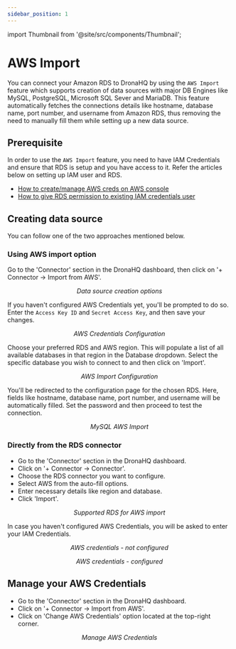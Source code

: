 ```yaml
---
sidebar_position: 1
---
```


import Thumbnail from '@site/src/components/Thumbnail';

# AWS Import

You can connect your Amazon RDS to DronaHQ by using the `AWS Import` feature which supports creation of data sources with major DB Engines like MySQL, PostgreSQL, Microsoft SQL Sever and MariaDB. This feature automatically fetches the connections details like hostname, database name, port number, and username from Amazon RDS, thus removing the need to manually fill them while setting up a new data source.

## Prerequisite

In order to use the `AWS Import` feature, you need to have IAM Credentials and ensure that RDS is setup and you have access to it. Refer the articles below on setting up IAM user and RDS.

- [How to create/manage AWS creds on AWS console](https://docs.aws.amazon.com/keyspaces/latest/devguide/access.credentials.html)
- [How to give RDS permission to existing IAM credentials user](https://docs.aws.amazon.com/AmazonRDS/latest/UserGuide/security_iam_id-based-policy-examples.html)

## Creating data source

You can follow one of the two approaches mentioned below.

### Using AWS import option

Go to the 'Connector' section in the DronaHQ dashboard, then click on '+ Connector -> Import from AWS'.

<figure>
  <Thumbnail src="/img/connecting-datasource/concepts/aws-import/create-new-data-source.png" alt="Data source creation options" />
  <figcaption align='center'><i>Data source creation options</i></figcaption>
</figure>

If you haven't configured AWS Credentials yet, you'll be prompted to do so. Enter the `Access Key ID` and `Secret Access Key`, and then save your changes.

<figure>
  <Thumbnail src="/img/connecting-datasource/concepts/aws-import/aws-credentials-configuration.png" alt="AWS Credentials Configuration" width="70%" />
  <figcaption align='center'><i>AWS Credentials Configuration</i></figcaption>
</figure>

Choose your preferred RDS and AWS region. This will populate a list of all available databases in that region in the Database dropdown. Select the specific database you wish to connect to and then click on 'Import'.

<figure>
  <Thumbnail src="/img/connecting-datasource/concepts/aws-import/aws-import-configuration.png" alt="AWS Import Configuration" width="70%" />
  <figcaption align='center'><i>AWS Import Configuration</i></figcaption>
</figure>

You'll be redirected to the configuration page for the chosen RDS. Here, fields like hostname, database name, port number, and username will be automatically filled. Set the password and then proceed to test the connection.

<figure>
  <Thumbnail src="/img/connecting-datasource/concepts/aws-import/mysql-rds-configuration.png" alt="MySQL AWS Import" width="70%" />
  <figcaption align='center'><i>MySQL AWS Import</i></figcaption>
</figure>


### Directly from the RDS connector

- Go to the 'Connector' section in the DronaHQ dashboard.
- Click on '+ Connector -> Connector'.
- Choose the RDS connector you want to configure.
- Select AWS from the auto-fill options.
- Enter necessary details like region and database.
- Click 'Import'.

<figure>
  <Thumbnail src="/img/connecting-datasource/concepts/aws-import/supported-rds.png" alt="Supported RDS for AWS import" width="70%" />
  <figcaption align='center'><i>Supported RDS for AWS import</i></figcaption>
</figure>

In case you haven't configured AWS Credentials, you will be asked to enter your IAM Credentials.

<figure>
  <Thumbnail src="/img/connecting-datasource/concepts/aws-import/rds-aws-credentials-configuration.png" alt="AWS credentials - not configured" width="70%" />
  <figcaption align='center'><i>AWS credentials - not configured</i></figcaption>
</figure>

<figure>
  <Thumbnail src="/img/connecting-datasource/concepts/aws-import/mssql-rds-configuration.png" alt="AWS credentials - configured" width="70%" />
  <figcaption align='center'><i>AWS credentials - configured</i></figcaption>
</figure>

## Manage your AWS Credentials

- Go to the 'Connector' section in the DronaHQ dashboard.
- Click on '+ Connector -> Import from AWS'.
- Click on 'Change AWS Credentials' option located at the top-right corner.

<figure>
  <Thumbnail src="/img/connecting-datasource/concepts/aws-import/manage-aws-credentials.png" alt="Manage AWS Credentials" width="70%" />
  <figcaption align='center'><i>Manage AWS Credentials</i></figcaption>
</figure>

